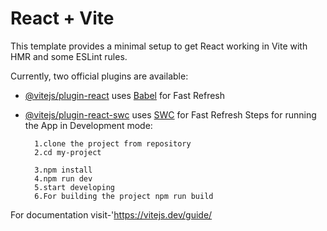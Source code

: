 # React + Vite

This template provides a minimal setup to get React working in Vite with HMR and some ESLint rules.

Currently, two official plugins are available:

- [@vitejs/plugin-react](https://github.com/vitejs/vite-plugin-react/blob/main/packages/plugin-react/README.md) uses [Babel](https://babeljs.io/) for Fast Refresh
- [@vitejs/plugin-react-swc](https://github.com/vitejs/vite-plugin-react-swc) uses [SWC](https://swc.rs/) for Fast Refresh
Steps for running the App in Development mode:
        
        1.clone the project from repository
        2.cd my-project

        3.npm install
        4.npm run dev
        5.start developing
        6.For building the project npm run build
 For documentation visit-'https://vitejs.dev/guide/
